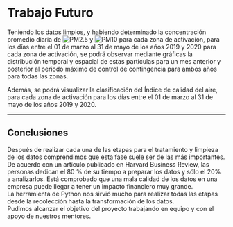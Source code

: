 # Trabajo Futuro 

Teniendo los datos limpios, y habiendo determinado la concentración promedio diaria de ![PM2.5] y ![PM10] para cada zona de activación, para los días entre el 01 de marzo al 31 de mayo de los años 2019 y 2020 para cada zona de activación, se podrá observar mediante gráficas la distribución temporal y espacial de estas partículas para un mes anterior y posterior al periodo máximo de control de contingencia para ambos años para todas las zonas.

Además, se podrá visualizar la clasificación del Índice de calidad del aire, para cada zona de activación para los días entre el 01 de marzo al 31 de mayo de los años 2019 y 2020.

***
## Conclusiones

Después de realizar cada una de las etapas para el tratamiento y limpieza de los datos comprendimos que esta fase suele ser de las más importantes. De acuerdo con un artículo publicado en Harvard Business Review, las personas dedican el 80 % de su tiempo a preparar los datos y sólo el 20% a analizarlos.  Está comprobado que una mala calidad de los datos en una empresa puede llegar a tener un impacto financiero muy grande.  
La herramienta de Python nos sirvió mucho para realizar todas las etapas desde la recolección hasta la transformación de los datos.  
Pudimos alcanzar el objetivo del proyecto trabajando en equipo y con el apoyo de nuestros mentores.

[PM10]: https://latex.codecogs.com/gif.latex?\bg_white&space;PM_{10}
[PM2.5]: https://latex.codecogs.com/gif.latex?\bg_white&space;PM_{2.5}
